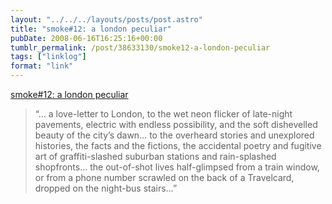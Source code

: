 ```yaml
---
layout: "../../../layouts/posts/post.astro"
title: "smoke#12: a london peculiar"
pubDate: 2008-06-16T16:25:16+00:00
tumblr_permalink: /post/38633130/smoke12-a-london-peculiar
tags: ["linklog"]
format: "link"
---
```


[smoke#12: a london peculiar][1]

> &ldquo;&hellip; a love-letter to London, to the wet neon flicker of late-night pavements, electric with endless possibility, and the soft dishevelled beauty of the city’s dawn&hellip; to the overheard stories and unexplored histories, the facts and the fictions, the accidental poetry and fugitive art of graffiti-slashed suburban stations and rain-splashed shopfronts&hellip; the out-of-shot lives half-glimpsed from a train window, or from a phone number scrawled on the back of a Travelcard, dropped on the night-bus stairs&hellip;&rdquo;

[1]: http://home2.btconnect.com/smoke/index.htm
